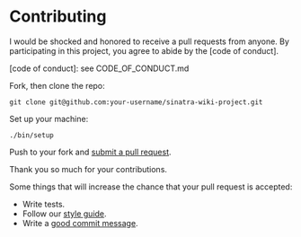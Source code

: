 # Contributing

I would be shocked and honored to receive a pull requests from anyone. By participating in this project, you agree to abide by the [code of conduct].

[code of conduct]: see CODE_OF_CONDUCT.md

Fork, then clone the repo:

    git clone git@github.com:your-username/sinatra-wiki-project.git

Set up your machine:

    ./bin/setup



Push to your fork and [submit a pull request][pr].

[pr]: https://github.com/tmax818/sinatra-wiki-project/compare/

Thank you so much for your contributions.

Some things that will increase the chance that your pull request is accepted:

* Write tests.
* Follow our [style guide][style].
* Write a [good commit message][commit].

[style]: https://github.com/thoughtbot/guides/tree/master/style
[commit]: http://tbaggery.com/2008/04/19/a-note-about-git-commit-messages.html
